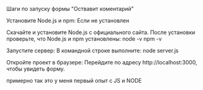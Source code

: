 Шаги по запуску формы "Оствавит коментарий"

Установите Node.js и npm:
Если не установлен

Скачайте и установите Node.js с официального сайта.
После установки проверьте, что Node.js и npm установлены:
node -v
npm -v

Запустите сервер:
В командной строке выполните:
node server.js

Откройте проект в браузере:
Перейдите по адресу http://localhost:3000, чтобы увидеть форму.  

примерно так 
это у меня первый опыт с JS и NODE
